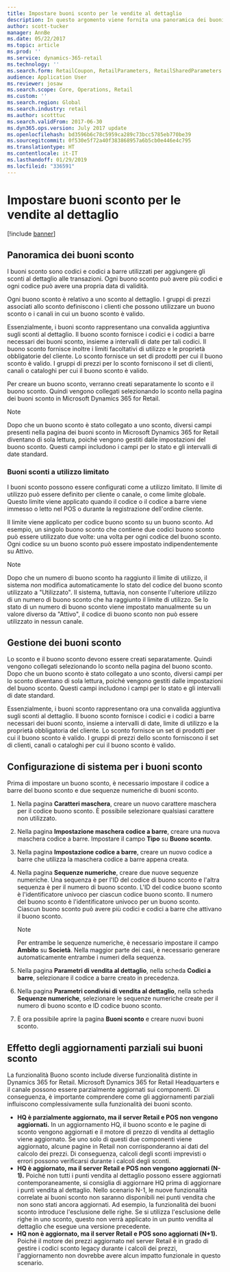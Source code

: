 ```yaml
---
title: Impostare buoni sconto per le vendite al dettaglio
description: In questo argomento viene fornita una panoramica dei buoni sconto per articoli al dettaglio e illustra come configurarli.
author: scott-tucker
manager: AnnBe
ms.date: 05/22/2017
ms.topic: article
ms.prod: ''
ms.service: dynamics-365-retail
ms.technology: ''
ms.search.form: RetailCoupon, RetailParameters, RetailSharedParameters
audience: Application User
ms.reviewer: josaw
ms.search.scope: Core, Operations, Retail
ms.custom: ''
ms.search.region: Global
ms.search.industry: retail
ms.author: scotttuc
ms.search.validFrom: 2017-06-30
ms.dyn365.ops.version: July 2017 update
ms.openlocfilehash: bd3596b6c78c5959ca289c73bcc5785eb770be39
ms.sourcegitcommit: 0f530e5f72a40f383868957a6b5cb0e446e4c795
ms.translationtype: HT
ms.contentlocale: it-IT
ms.lasthandoff: 01/29/2019
ms.locfileid: "336591"
---
```

# <a name="set-up-coupons-for-retail-sales"></a>Impostare buoni sconto per le vendite al dettaglio

[!include [banner](includes/banner.md)]

## <a name="overview-of-coupons"></a>Panoramica dei buoni sconto

I buoni sconto sono codici e codici a barre utilizzati per aggiungere gli sconti al dettaglio alle transazioni. Ogni buono sconto può avere più codici e ogni codice può avere una propria data di validità.

Ogni buono sconto è relativo a uno sconto al dettaglio. I gruppi di prezzi associati allo sconto definiscono i clienti che possono utilizzare un buono sconto o i canali in cui un buono sconto è valido.

Essenzialmente, i buoni sconto rappresentano una convalida aggiuntiva sugli sconti al dettaglio. Il buono sconto fornisce i codici e i codici a barre necessari dei buoni sconto, insieme a intervalli di date per tali codici. Il buono sconto fornisce inoltre i limiti facoltativi di utilizzo e le proprietà obbligatorie del cliente. Lo sconto fornisce un set di prodotti per cui il buono sconto è valido. I gruppi di prezzi per lo sconto forniscono il set di clienti, canali o cataloghi per cui il buono sconto è valido.

Per creare un buono sconto, verranno creati separatamente lo sconto e il buono sconto. Quindi vengono collegati selezionando lo sconto nella pagina dei buoni sconto in Microsoft Dynamics 365 for Retail.

> [!NOTE]
> Dopo che un buono sconto è stato collegato a uno sconto, diversi campi presenti nella pagina dei buoni sconto in Microsoft Dynamics 365 for Retail diventano di sola lettura, poiché vengono gestiti dalle impostazioni del buono sconto. Questi campi includono i campi per lo stato e gli intervalli di date standard.

### <a name="limited-use-coupons"></a>Buoni sconti a utilizzo limitato

I buoni sconto possono essere configurati come a utilizzo limitato. Il limite di utilizzo può essere definito per cliente o canale, o come limite globale. Questo limite viene applicato quando il codice o il codice a barre viene immesso o letto nel POS o durante la registrazione dell'ordine cliente.

Il limite viene applicato per codice buono sconto su un buono sconto. Ad esempio, un singolo buono sconto che contiene due codici buono sconto può essere utilizzato due volte: una volta per ogni codice del buono sconto. Ogni codice su un buono sconto può essere impostato indipendentemente su Attivo.

> [!NOTE]
> Dopo che un numero di buono sconto ha raggiunto il limite di utilizzo, il sistema *non* modifica automaticamente lo stato del codice del buono sconto utilizzato a "Utilizzato". Il sistema, tuttavia, non consente l'ulteriore utilizzo di un numero di buono sconto che ha raggiunto il limite di utilizzo. Se lo stato di un numero di buono sconto viene impostato manualmente su un valore diverso da "Attivo", il codice di buono sconto non può essere utilizzato in nessun canale.

## <a name="managing-coupons"></a>Gestione dei buoni sconto

Lo sconto e il buono sconto devono essere creati separatamente. Quindi vengono collegati selezionando lo sconto nella pagina del buono sconto. Dopo che un buono sconto è stato collegato a uno sconto, diversi campi per lo sconto diventano di sola lettura, poiché vengono gestiti dalle impostazioni del buono sconto. Questi campi includono i campi per lo stato e gli intervalli di date standard.

Essenzialmente, i buoni sconto rappresentano ora una convalida aggiuntiva sugli sconti al dettaglio. Il buono sconto fornisce i codici e i codici a barre necessari dei buoni sconto, insieme a intervalli di date, limite di utilizzo e la proprietà obbligatoria del cliente. Lo sconto fornisce un set di prodotti per cui il buono sconto è valido. I gruppi di prezzi dello sconto forniscono il set di clienti, canali o cataloghi per cui il buono sconto è valido.

## <a name="system-setup-for-coupons"></a>Configurazione di sistema per i buoni sconto

Prima di impostare un buono sconto, è necessario impostare il codice a barre del buono sconto e due sequenze numeriche di buoni sconto.

1. Nella pagina **Caratteri maschera**, creare un nuovo carattere maschera per il codice buono sconto. È possibile selezionare qualsiasi carattere non utilizzato.
2. Nella pagina **Impostazione maschera codice a barre**, creare una nuova maschera codice a barre. Impostare il campo **Tipo** su **Buono sconto**.
3. Nella pagina **Impostazione codice a barre**, creare un nuovo codice a barre che utilizza la maschera codice a barre appena creata.
4. Nella pagina **Sequenze numeriche**, creare due nuove sequenze numeriche. Una sequenza è per l'ID del codice di buono sconto e l'altra sequenza è per il numero di buono sconto. L'ID del codice buono sconto è l'identificatore univoco per ciascun codice buono sconto. Il numero del buono sconto è l'identificatore univoco per un buono sconto. Ciascun buono sconto può avere più codici e codici a barre che attivano il buono sconto.

    > [!NOTE]
    > Per entrambe le sequenze numeriche, è necessario impostare il campo **Ambito** su **Società**. Nella maggior parte dei casi, è necessario generare automaticamente entrambe i numeri della sequenza.

5. Nella pagina **Parametri di vendita al dettaglio**, nella scheda **Codici a barre**, selezionare il codice a barre creato in precedenza.
6. Nella pagina **Parametri condivisi di vendita al dettaglio**, nella scheda **Sequenze numeriche**, selezionare le sequenze numeriche create per il numero di buono sconto e ID codice buono sconto.
7. È ora possibile aprire la pagina **Buoni sconto** e creare nuovi buoni sconto.

## <a name="the-effect-of-partial-updates-on-coupons"></a>Effetto degli aggiornamenti parziali sui buoni sconto

La funzionalità Buono sconto include diverse funzionalità distinte in Dynamics 365 for Retail. Microsoft Dynamics 365 for Retail Headquarters e il canale possono essere parzialmente aggiornati sui componenti. Di conseguenza, è importante comprendere come gli aggiornamenti parziali influiscono complessivamente sulla funzionalità dei buoni sconto.

- **HQ è parzialmente aggiornato, ma il server Retail e POS non vengono aggiornati.** In un aggiornamento HQ, il buono sconto e le pagine di sconto vengono aggiornati e il motore di prezzo di vendita al dettaglio viene aggiornato. Se uno solo di questi due componenti viene aggiornato, alcune pagine in Retail non corrisponderanno ai dati del calcolo dei prezzi. Di conseguenza, calcoli degli sconti imprevisti o errori possono verificarsi durante i calcoli degli sconti.
- **HQ è aggiornato, ma il server Retail e POS non vengono aggiornati (N-1).** Poiché non tutti i punti vendita al dettaglio possono essere aggiornati contemporaneamente, si consiglia di aggiornare HQ prima di aggiornare i punti vendita al dettaglio. Nello scenario N-1, le nuove funzionalità correlate ai buoni sconto non saranno disponibili nei punti vendita che non sono stati ancora aggiornati. Ad esempio, la funzionalità dei buoni sconto introduce l'esclusione delle righe. Se si utilizza l'esclusione delle righe in uno sconto, questo non verrà applicato in un punto vendita al dettaglio che esegue una versione precedente.
- **HQ non è aggiornato, ma il server Retail e POS sono aggiornati (N+1).** Poiché il motore dei prezzi aggiornato nel server Retail è in grado di gestire i codici sconto legacy durante i calcoli dei prezzi, l'aggiornamento non dovrebbe avere alcun impatto funzionale in questo scenario.

